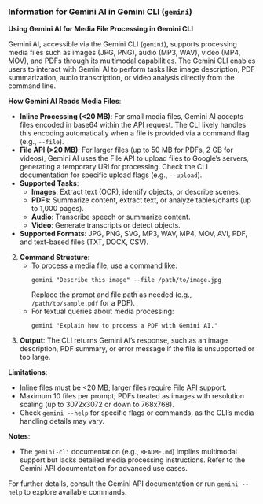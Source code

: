 ### Information for Gemini AI in Gemini CLI (`gemini`)

**Using Gemini AI for Media File Processing in Gemini CLI**

Gemini AI, accessible via the Gemini CLI (`gemini`), supports processing media files such as images (JPG, PNG), audio (MP3, WAV), video (MP4, MOV), and PDFs through its multimodal capabilities. The Gemini CLI enables users to interact with Gemini AI to perform tasks like image description, PDF summarization, audio transcription, or video analysis directly from the command line.

**How Gemini AI Reads Media Files**:
- **Inline Processing (<20 MB)**: For small media files, Gemini AI accepts files encoded in base64 within the API request. The CLI likely handles this encoding automatically when a file is provided via a command flag (e.g., `--file`).
- **File API (>20 MB)**: For larger files (up to 50 MB for PDFs, 2 GB for videos), Gemini AI uses the File API to upload files to Google’s servers, generating a temporary URI for processing. Check the CLI documentation for specific upload flags (e.g., `--upload`).
- **Supported Tasks**:
  - **Images**: Extract text (OCR), identify objects, or describe scenes.
  - **PDFs**: Summarize content, extract text, or analyze tables/charts (up to 1,000 pages).
  - **Audio**: Transcribe speech or summarize content.
  - **Video**: Generate transcripts or detect objects.
- **Supported Formats**: JPG, PNG, SVG, MP3, WAV, MP4, MOV, AVI, PDF, and text-based files (TXT, DOCX, CSV).


2. **Command Structure**:
   - To process a media file, use a command like:
     ```
     gemini "Describe this image" --file /path/to/image.jpg
     ```
     Replace the prompt and file path as needed (e.g., `/path/to/sample.pdf` for a PDF).
   - For textual queries about media processing:
     ```
     gemini "Explain how to process a PDF with Gemini AI."
     ```
3. **Output**: The CLI returns Gemini AI’s response, such as an image description, PDF summary, or error message if the file is unsupported or too large.

**Limitations**:
- Inline files must be <20 MB; larger files require File API support.
- Maximum 10 files per prompt; PDFs treated as images with resolution scaling (up to 3072x3072 or down to 768x768).
- Check `gemini --help` for specific flags or commands, as the CLI’s media handling details may vary.

**Notes**:
- The `gemini-cli` documentation (e.g., `README.md`) implies multimodal support but lacks detailed media processing instructions. Refer to the Gemini API documentation for advanced use cases.

For further details, consult the Gemini API documentation or run `gemini --help` to explore available commands.
